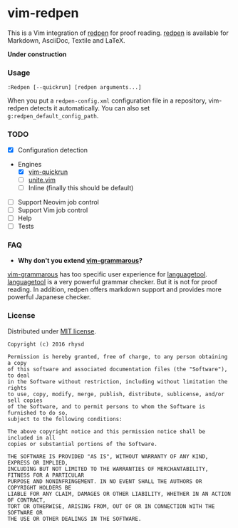 vim-redpen
==========

This is a Vim integration of [redpen](https://github.com/redpen-cc/redpen) for proof reading.  [redpen](https://github.com/redpen-cc/redpen) is available for Markdown, AsciiDoc, Textile and LaTeX.

**Under construction**

### Usage

```
:Redpen [--quickrun] [redpen arguments...]
```

When you put a `redpen-config.xml` configuration file in a repository, vim-redpen detects it automatically. You can also set `g:redpen_default_config_path`.

### TODO

- [x] Configuration detection
- Engines
  - [x] [vim-quickrun](https://github.com/thinca/vim-quickrun)
  - [ ] [unite.vim](https://github.com/Shougo/unite.vim)
  - [ ] Inline (finally this should be default)
- [ ] Support Neovim job control
- [ ] Support Vim job control
- [ ] Help
- [ ] Tests

### FAQ

- **Why don't you extend [vim-grammarous](https://github.com/rhysd/vim-grammarous)?**

[vim-grammarous](https://github.com/rhysd/vim-grammarous) has too specific user experience for [languagetool](https://github.com/languagetool-org/languagetool).  [languagetool](https://github.com/languagetool-org/languagetool) is a very powerful grammar checker.  But it is not for proof reading.  In addition, redpen offers markdown support and provides more powerful Japanese checker.

### License

Distributed under [MIT license](https://opensource.org/licenses/MIT).

    Copyright (c) 2016 rhysd

    Permission is hereby granted, free of charge, to any person obtaining a copy
    of this software and associated documentation files (the "Software"), to deal
    in the Software without restriction, including without limitation the rights
    to use, copy, modify, merge, publish, distribute, sublicense, and/or sell copies
    of the Software, and to permit persons to whom the Software is furnished to do so,
    subject to the following conditions:

    The above copyright notice and this permission notice shall be included in all
    copies or substantial portions of the Software.

    THE SOFTWARE IS PROVIDED "AS IS", WITHOUT WARRANTY OF ANY KIND, EXPRESS OR IMPLIED,
    INCLUDING BUT NOT LIMITED TO THE WARRANTIES OF MERCHANTABILITY, FITNESS FOR A PARTICULAR
    PURPOSE AND NONINFRINGEMENT. IN NO EVENT SHALL THE AUTHORS OR COPYRIGHT HOLDERS BE
    LIABLE FOR ANY CLAIM, DAMAGES OR OTHER LIABILITY, WHETHER IN AN ACTION OF CONTRACT,
    TORT OR OTHERWISE, ARISING FROM, OUT OF OR IN CONNECTION WITH THE SOFTWARE OR
    THE USE OR OTHER DEALINGS IN THE SOFTWARE.

